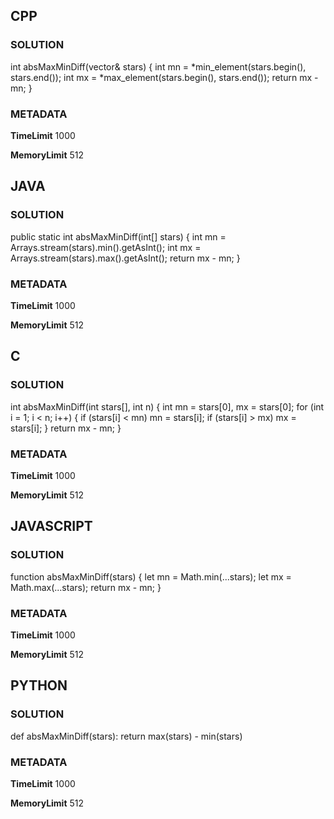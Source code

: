 ## CPP

### SOLUTION

int absMaxMinDiff(vector<int>& stars) {
    int mn = *min_element(stars.begin(), stars.end());
    int mx = *max_element(stars.begin(), stars.end());
    return mx - mn;
}

### METADATA

**TimeLimit**
1000

**MemoryLimit**
512


## JAVA

### SOLUTION

public static int absMaxMinDiff(int[] stars) {
    int mn = Arrays.stream(stars).min().getAsInt();
    int mx = Arrays.stream(stars).max().getAsInt();
    return mx - mn;
}

### METADATA

**TimeLimit**
1000

**MemoryLimit**
512


## C

### SOLUTION

int absMaxMinDiff(int stars[], int n) {
    int mn = stars[0], mx = stars[0];
    for (int i = 1; i < n; i++) {
        if (stars[i] < mn) mn = stars[i];
        if (stars[i] > mx) mx = stars[i];
    }
    return mx - mn;
}

### METADATA

**TimeLimit**
1000

**MemoryLimit**
512


## JAVASCRIPT

### SOLUTION

function absMaxMinDiff(stars) {
    let mn = Math.min(...stars);
    let mx = Math.max(...stars);
    return mx - mn;
}

### METADATA

**TimeLimit**
1000

**MemoryLimit**
512


## PYTHON

### SOLUTION

def absMaxMinDiff(stars):
    return max(stars) - min(stars)

### METADATA

**TimeLimit**
1000

**MemoryLimit**
512
